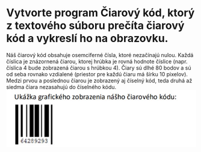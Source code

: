 # Vytvorte program Čiarový kód, ktorý z textového súboru prečíta čiarový kód a vykreslí ho na obrazovku.
Náš čiarový kód obsahuje osemciferné čísla, ktoré nezačínajú nulou. Každá číslica je znázornená čiarou, ktorej hrúbka je rovná hodnote číslice (napr. číslica 4 bude zobrazená čiarou s hrúbkou 4). Čiary sú dlhé 80 bodov a sú od seba rovnako vzdialené (priestor pre každú čiaru má šírku 10 pixelov). Medzi prvou a poslednou čiarou je zobrazený aj číselný kód, teda druhá až siedma čiara nezasahujú do číselného kódu. 
![img](img.png)